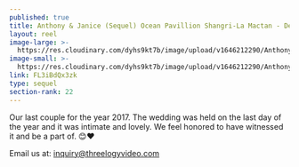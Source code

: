 ```yaml
---
published: true
title: Anthony & Janice (Sequel) Ocean Pavillion Shangri-La Mactan - December 2017
layout: reel
image-large: >-
  https://res.cloudinary.com/dyhs9kt7b/image/upload/v1646212290/Anthony_Janice.jpg
image-small: >-
  https://res.cloudinary.com/dyhs9kt7b/image/upload/v1646212290/Anthony_Janice.jpg
link: FL3iBdQx3zk
type: sequel
section-rank: 22
---
```

Our last couple for the year 2017. The wedding was held on the last day of the year and it was intimate and lovely. We feel honored to have witnessed it and be a part of. 😊❤️

Email us at: inquiry@threelogyvideo.com

